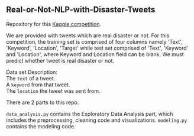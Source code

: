 ## Real-or-Not-NLP-with-Disaster-Tweets

Repository for this  [Kaggle competition](https://www.kaggle.com/c/nlp-getting-started/overview).

We are provided with tweets which are real disaster or not. For this competition, the training set is comprised of four columns namely 'Text', 'Keyword', 'Location', 'Target' while test set comprised of 'Text', 'Keyword' and 'Location', where Keyword and Location field can be blank. We must predict whether tweet is real disaster or not.

Data set Description:<br>
The `text` of a tweet.<br>
A `keyword` from that tweet.<br>
The `location` the tweet was sent from.

There are 2 parts to this repo.

`data_analysis.py` contains the Exploratory Data Analysis part, which includes the preprocessing, cleaning code and visualizations.
`modeling.py` contains the modeling code. 
